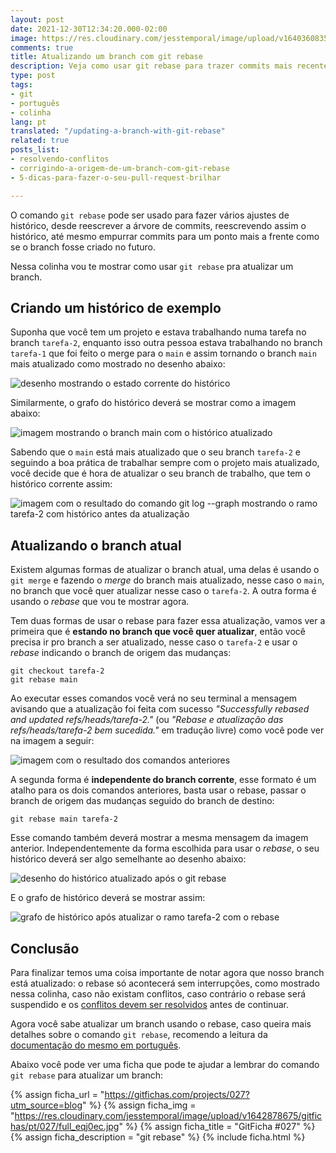 ```yaml
---
layout: post
date: 2021-12-30T12:34:20.000-02:00
image: https://res.cloudinary.com/jesstemporal/image/upload/v1640360835/covers/colinha_igmf4s.png
comments: true
title: Atualizando um branch com git rebase
description: Veja como usar git rebase para trazer commits mais recentes para o branch atual
type: post
tags:
- git
- português
- colinha
lang: pt
translated: "/updating-a-branch-with-git-rebase"
related: true
posts_list:
- resolvendo-conflitos
- corrigindo-a-origem-de-um-branch-com-git-rebase
- 5-dicas-para-fazer-o-seu-pull-request-brilhar

---
```

O comando `git rebase` pode ser usado para fazer vários ajustes de histórico, desde reescrever a árvore de commits, reescrevendo assim o histórico, até mesmo empurrar commits para um ponto mais a frente como se o branch fosse criado no futuro.

Nessa colinha vou te mostrar como usar `git rebase` pra atualizar um branch.

## Criando um histórico de exemplo

Suponha que você tem um projeto e estava trabalhando numa tarefa no branch `tarefa-2`, enquanto isso outra pessoa estava trabalhando no branch `tarefa-1` que foi feito o merge para o `main` e assim tornando o branch `main` mais atualizado como mostrado no desenho abaixo:

![desenho mostrando o estado corrente do histórico](https://res.cloudinary.com/jesstemporal/image/upload/v1640897681/git-rebase-ajustar-origem/git-rebase-origem-fig-11_vges0f.jpg)

Similarmente, o grafo do histórico deverá se mostrar como a imagem abaixo:

![imagem mostrando o branch main com o histórico atualizado](https://res.cloudinary.com/jesstemporal/image/upload/v1640876611/git-rebase-ajustar-origem/git-rebase-origem-fig-8_ysghfo.png)

Sabendo que o `main` está mais atualizado que o seu branch `tarefa-2` e seguindo a boa prática de trabalhar sempre com o projeto mais atualizado, você decide que é hora de atualizar o seu branch de trabalho, que tem o histórico corrente assim:

![imagem com o resultado do comando git log --graph mostrando o ramo tarefa-2 com histórico antes da atualização](https://res.cloudinary.com/jesstemporal/image/upload/v1640805545/git-rebase-ajustar-origem/git-rebase-origem-fig-7_feft7i.png)

## Atualizando o branch atual

Existem algumas formas de atualizar o branch atual, uma delas é usando o `git merge` e fazendo o _merge_ do branch mais atualizado, nesse caso o `main`, no branch que você quer atualizar nesse caso o `tarefa-2`. A outra forma é usando o _rebase_ que vou te mostrar agora.

Tem duas formas de usar o rebase para fazer essa atualização, vamos ver a primeira que é **estando no branch que você quer atualizar**, então você precisa ir pro branch a ser atualizado, nesse caso o `tarefa-2` e usar o _rebase_ indicando o branch de origem das mudanças:

```console
git checkout tarefa-2
git rebase main
```
Ao executar esses comandos você verá no seu terminal a mensagem avisando que a atualização foi feita com sucesso *"Successfully rebased and updated refs/heads/tarefa-2."* (ou *"Rebase e atualização das refs/heads/tarefa-2 bem sucedida."* em tradução livre) como você pode ver na imagem a seguir:

![imagem com o resultado dos comandos anteriores](https://res.cloudinary.com/jesstemporal/image/upload/v1640877571/git-rebase-ajustar-origem/git-rebase-origem-fig-9_nvgb57.png)

A segunda forma é **independente do branch corrente**, esse formato é um atalho para os dois comandos anteriores, basta usar o rebase, passar o branch de origem das mudanças seguido do branch de destino:

```console
git rebase main tarefa-2
```

Esse comando também deverá mostrar a mesma mensagem da imagem anterior. Independentemente da forma escolhida para usar o *rebase*, o seu histórico deverá ser algo semelhante ao desenho abaixo:

![desenho do histórico atualizado após o git rebase](https://res.cloudinary.com/jesstemporal/image/upload/v1640897681/git-rebase-ajustar-origem/git-rebase-origem-fig-12_vsuwxf.jpg)

E o grafo de histórico deverá se mostrar assim:

![grafo de histórico após atualizar o ramo tarefa-2 com o rebase](https://res.cloudinary.com/jesstemporal/image/upload/v1640877571/git-rebase-ajustar-origem/git-rebase-origem-fig-10_xpubsn.png)

## Conclusão

Para finalizar temos uma coisa importante de notar agora que nosso branch está atualizado: o rebase só acontecerá sem interrupções, como mostrado nessa colinha, caso não existam conflitos, caso contrário o rebase será suspendido e os [conflitos devem ser resolvidos](https://jtemporal.com/resolvendo-conflitos/) antes de continuar.

Agora você sabe atualizar um branch usando o rebase, caso queira mais detalhes sobre o comando `git rebase`, recomendo a leitura da [documentação do mesmo em português](https://git-scm.com/docs/git-rebase/pt_BR). 

Abaixo você pode ver uma ficha que pode te ajudar a lembrar do comando `git rebase` para atualizar um branch:

{% assign ficha_url = "https://gitfichas.com/projects/027?utm_source=blog" %}
{% assign ficha_img = "https://res.cloudinary.com/jesstemporal/image/upload/v1642878675/gitfichas/pt/027/full_eqj0ec.jpg" %}
{% assign ficha_title = "GitFicha #027" %}
{% assign ficha_description = "git rebase" %}
{% include ficha.html %}